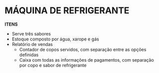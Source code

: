 <h1><b>MÁQUINA DE REFRIGERANTE</b></h1>

<b>ITENS</b>
- Serve três sabores
- Estoque composto por água, xarope e gás
- Relatório de vendas
    - Contador de copos servidos, com separação entre as opções definidas
    - Caixa com todas as informações de pagamentos, com separação por copo e sabor de refrigerante

